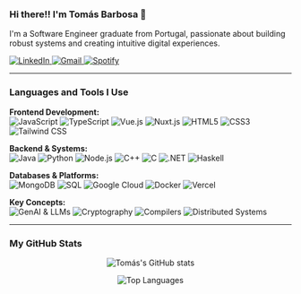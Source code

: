 ### Hi there!! I'm Tomás Barbosa 👋

I'm a Software Engineer graduate from Portugal, passionate about building robust systems and creating intuitive digital experiences.

<!-- Social Badges -->
<p align="left">
  <a href="https://www.linkedin.com/in/tomasbarbosa7/" target="_blank">
    <img src="https://img.shields.io/badge/LinkedIn-0077B5?style=for-the-badge&logo=linkedin&logoColor=white" alt="LinkedIn"/>
  </a>
  <a href="mailto:tomasbarbosa72004@gmail.com">
    <img src="https://img.shields.io/badge/Gmail-D14836?style=for-the-badge&logo=gmail&logoColor=white" alt="Gmail"/>
  </a>
  <a href="https://open.spotify.com/user/sr12whsgms1lmwmr2m4htd6ko?si=d3fb458b7efb4b6a" target="_blank">
    <img src="https://img.shields.io/badge/Spotify-1ED760?&style=for-the-badge&logo=spotify&logoColor=white" alt="Spotify"/>
  </a>
</p>

---

### Languages and Tools I Use

<p align="left">
  <strong>Frontend Development:</strong><br>
  <img src="https://img.shields.io/badge/JavaScript-F7DF1E?style=for-the-badge&logo=javascript&logoColor=black" alt="JavaScript"/>
  <img src="https://img.shields.io/badge/TypeScript-3178C6?style=for-the-badge&logo=typescript&logoColor=white" alt="TypeScript"/>
  <img src="https://img.shields.io/badge/Vue.js-4FC08D?style=for-the-badge&logo=vue.js&logoColor=white" alt="Vue.js"/>
  <img src="https://img.shields.io/badge/Nuxt.js-00DC82?style=for-the-badge&logo=nuxt.js&logoColor=white" alt="Nuxt.js"/>
  <img src="https://img.shields.io/badge/HTML5-E34F26?style=for-the-badge&logo=html5&logoColor=white" alt="HTML5"/>
  <img src="https://img.shields.io/badge/CSS3-1572B6?style=for-the-badge&logo=css3&logoColor=white" alt="CSS3"/>
  <img src="https://img.shields.io/badge/Tailwind_CSS-38B2AC?style=for-the-badge&logo=tailwind-css&logoColor=white" alt="Tailwind CSS"/>
</p>

<p align="left">
  <strong>Backend & Systems:</strong><br>
  <img src="https://img.shields.io/badge/Java-ED8B00?style=for-the-badge&logo=openjdk&logoColor=white" alt="Java"/>
  <img src="https://img.shields.io/badge/Python-3776AB?style=for-the-badge&logo=python&logoColor=white" alt="Python"/>
  <img src="https://img.shields.io/badge/Node.js-339933?style=for-the-badge&logo=nodedotjs&logoColor=white" alt="Node.js"/>
  <img src="https://img.shields.io/badge/C++-00599C?style=for-the-badge&logo=c%2B%2B&logoColor=white" alt="C++"/>
  <img src="https://img.shields.io/badge/C-00599C?style=for-the-badge&logo=c&logoColor=white" alt="C"/>
  <img src="https://img.shields.io/badge/.NET-512BD4?style=for-the-badge&logo=dotnet&logoColor=white" alt=".NET"/>
  <img src="https://img.shields.io/badge/Haskell-5D4F85?style=for-the-badge&logo=haskell&logoColor=white" alt="Haskell"/>
</p>

<p align="left">
  <strong>Databases & Platforms:</strong><br>
  <img src="https://img.shields.io/badge/MongoDB-47A248?style=for-the-badge&logo=mongodb&logoColor=white" alt="MongoDB"/>
  <img src="https://img.shields.io/badge/SQL-4479A1?style=for-the-badge&logo=postgresql&logoColor=white" alt="SQL"/>
  <img src="https://img.shields.io/badge/Google_Cloud-4285F4?style=for-the-badge&logo=google-cloud&logoColor=white" alt="Google Cloud"/>
  <img src="https://img.shields.io/badge/Docker-2496ED?style=for-the-badge&logo=docker&logoColor=white" alt="Docker"/>
  <img src="https://img.shields.io/badge/Vercel-000000?style=for-the-badge&logo=vercel&logoColor=white" alt="Vercel"/>
</p>

<p align="left">
  <strong>Key Concepts:</strong><br>
  <img src="https://img.shields.io/badge/GenAI_&_LLMs-74AA9C?style=for-the-badge" alt="GenAI & LLMs"/>
  <img src="https://img.shields.io/badge/Cryptography-0078D4?style=for-the-badge" alt="Cryptography"/>
  <img src="https://img.shields.io/badge/Compilers-9932CC?style=for-the-badge" alt="Compilers"/>
  <img src="https://img.shields.io/badge/Distributed_Systems-FF4500?style=for-the-badge" alt="Distributed Systems"/>
</p>

---

### My GitHub Stats

<p align="center">
  <!-- A ALTERAÇÃO ESTÁ AQUI: Adicionado 'include_all_commits=true' para mostrar os commits totais -->
  <img src="https://github-readme-stats.vercel.app/api?username=tomasbarbosa&show_icons=true&theme=tokyonight&count_private=true&include_all_commits=true&hide_border=true" alt="Tomás's GitHub stats"/>
</p>
<p align="center">
  <img src="https://github-readme-stats.vercel.app/api/top-langs/?username=tomasbarbosa&layout=compact&theme=tokyonight&hide_border=true" alt="Top Languages"/>
</p>
